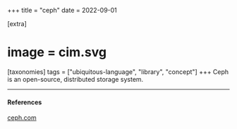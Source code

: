 +++
title = "ceph"
date = 2022-09-01

[extra]
#  image = cim.svg
[taxonomies]
   tags = ["ubiquitous-language", "library", "concept"]
+++
Ceph is an open-source, distributed storage system.

---

####  References
[ceph.com](https://ceph.com/en/)